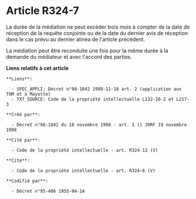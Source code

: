 # Article R324-7

La durée de la médiation ne peut excéder trois mois à compter de la date de réception de la requête conjointe ou de la date
du dernier avis de réception dans le cas prévu au dernier alinéa de l'article précédent.

La médiation peut être reconduite une fois pour la même durée à la demande du médiateur et avec l'accord des parties.

**Liens relatifs à cet article**

	**Liens**:

	  - SPEC_APPLI: Décret n°98-1042 1998-11-18 art. 2 (application aux TOM et à Mayotte)
	  - TXT_SOURCE: Code de la propriété intellectuelle L132-20-2 et L217-3

	**Créé par**:

	  - Décret n°98-1042 du 18 novembre 1998 - art. 1 () JORF 19 novembre 1998

	**Cité par**:

	  - Code de la propriété intellectuelle - art. R324-12 (V)

	**Cite**:

	  - Code de la propriété intellectuelle - art. R324-6 (V)

	**Codifié par**:

	  - Décret n°95-406 1955-04-14
